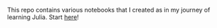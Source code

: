 This repo contains various notebooks that I created as in my journey of learning Julia.
Start [here](http://nbviewer.jupyter.org/github/tk3369/julia-notebooks/blob/master/index.ipynb)!
